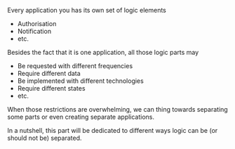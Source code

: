 
Every application you has its own set of logic elements

- Authorisation
- Notification
- etc.

Besides the fact that it is one application, all those logic parts may

- Be requested with different frequencies
- Require different data
- Be implemented with different technologies
- Require different states
- etc.

When those restrictions are overwhelming, we can thing towards separating some parts or even creating separate applications. 

In a nutshell, this part will be dedicated to different ways logic can be (or should not be) separated.	